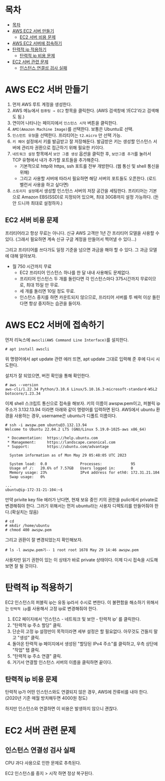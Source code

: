 # 목차
- [목차](#목차)
- [AWS EC2 서버 만들기](#aws-ec2-서버-만들기)
  - [EC2 서버 비용 문제](#ec2-서버-비용-문제)
- [AWS EC2 서버에 접속하기](#aws-ec2-서버에-접속하기)
- [탄력적 ip 적용하기](#탄력적-ip-적용하기)
  - [탄력적 ip 비용 문제](#탄력적-ip-비용-문제)
- [EC2 서버 관련 문제](#ec2-서버-관련-문제)
  - [인스턴스 연결성 검사 실패](#인스턴스-연결성-검사-실패)


# AWS EC2 서버 만들기

1. 먼저 AWS 루트 계정을 생성한다. 
2. AWS 메뉴에서 `컴퓨팅 → EC2` 항목을 클릭한다. (AWS 검색창에 ‘/EC2’라고 검색해도 됨.)
3. 연이어 나타나는 페이지에서 `인스턴스 시작` 버튼을 클릭한다.
4. `AMI(Amazon Machine Image)`를 선택한다. 보통은 Ubuntu로 선택.
5. `인스턴트 유형`을 선택한다. 프리티어는 `t2.micro` 만 선택 가능.
6. `키 페어` 설정에서 키를 발급받고 잘 저장해둔다. 발급받은 키는 생성할 인스턴스 서버에 관리자 권환으로 접근하기 위해 필요한 키이다.
7. `네트워크 설정` 항목에서 `보안 그룹 생성` 옵션을 클릭한 후, `보안그룹 추가`를 눌러서 TCP 유형에서 내가 추가할 포트들을 추가해준다.
   - 기본적으로 http와 https, ssh 포트를 전부 개방한다. (웹 통신 및 shell 통신을 위해)
   - 그리고 사용할 서버에 따라서 필요하면 해당 서버의 포트들도 오픈한다. (로드 벨런서 사용을 하고 싶다면)
8. `스토리지 설정`에서 생성할 인스턴스 서버의 저장 공간을 세팅한다. 프리티어는 기본으로 Amazon EBS(SSD)로 지정되어 있으며, 최대 30GB까지 설정 가능하다. (돈 안 드니까 최대로 설정하자.)

## EC2 서버 비용 문제

프리티어라고 항상 무료는 아니다. 신규 AWS 고객만 1년 간 프리티어 모델을 사용할 수 있다. (그래서 필요하면 계속 신규 구글 계정을 만들어서 찍어낼 수 있다...)

그리고 프리티어를 쓰다가도 일정 기준을 넘으면 과금을 해야 할 수 있다. 그 과금 모델에 대해 알아보자.

- 월 750 시간까지 무료 
  - EC2 프리티어 인스턴스 하나를 한 달 내내 사용해도 문제없다.
  - 프리티어 인스턴스 두 개를 돌린다면 각 인스턴스마다 375시간까지 무료이므로, 최대 15일 만 무료.
  - 세 개를 돌리면 10일 정도 무료.
  - 인스턴스 중지를 하면 카운트되지 않으므로, 프리티어 서버를 투 배럭 이상 돌린다면 항상 중지하는 습관을 들이자.

# AWS EC2 서버에 접속하기

먼저 리눅스에 `awscli(AWS Command Line Interface)`를 설치한다.

```
# apt install awscli
```

위 명령어에서 apt update 관련 에러 뜨면, apt update 그대로 입력해 준 후에 다시 시도한다.

설치가 잘 되었으면, 버전 확인을 통해 확인한다.

```
# aws --version
aws-cli/1.22.34 Python/3.10.6 Linux/5.10.16.3-microsoft-standard-WSL2 botocore/1.23.34
```

이제 shell 스크립트 통신으로 접속을 해보자. 키의 이름이 awspw.pem이고, 퍼블릭 ip 주소가 3.132.13.94 이라면 아래와 같이 명령어를 입력하면 된다. AWS에서 ubuntu 환경을 사용하는 경우, username은 ubuntu가 디폴트 이름이다. 

```
# ssh -i awspw.pem ubuntu@3.132.13.94
Welcome to Ubuntu 22.04.2 LTS (GNU/Linux 5.19.0-1025-aws x86_64)

 * Documentation:  https://help.ubuntu.com
 * Management:     https://landscape.canonical.com
 * Support:        https://ubuntu.com/advantage

  System information as of Mon May 29 05:48:05 UTC 2023

  System load:  0.0               Processes:             95
  Usage of /:   20.6% of 7.57GB   Users logged in:       0
  Memory usage: 23%               IPv4 address for eth0: 172.31.21.104
  Swap usage:   0%

...
ubuntu@ip-172-31-21-104:~$
```

만약 privite key file 에러가 난다면, 현재 보유 중인 키의 권한을 pulic에서 private로 변경해줘야 한다. 그러기 위해서는 먼저 ubuntu라는 사용자 디렉토리를 만들어줘야 한다.(확실치는 않음)

```
# cd
# mkdir /home/ubuntu
# chmod 400 awspw.pem
```

그리고 권환이 잘 변경되었는지 확인해보자.

```
# ls -l awspw.pem기-- 1 root root 1678 May 29 14:46 awspw.pem
```

사용자만 읽기 권한이 있는 이 상태가 바로 private 상태이다. 이제 다시 접속을 시도해보면 잘 될 것이다.

# 탄력적 ip 적용하기

EC2 인스턴스의 퍼블릭 ip는 유동 ip라서 수시로 변한다. 이 불편함을 해소하기 위해서는 `탄력적 ip`를 사용해서 고정 ip로 변경해줘야 한다.

1. EC2 페이지에서 '인스턴스 - 네트워크 및 보안 - 탄력적 ip' 를 클릭한다.
2. "탄력적 ip 주소 할당" 클릭.
3. 단순히 고정 ip 설정만이 목적이라면 세부 설정은 할 필요없다. 아무것도 건들지 말고 "생성" 클릭.
4. 돌아온 탄력적 ip 페이지에서 생성된 "할당된 IPv4 주소"를 클릭하고, 우측 상단에 "작업" 탭 클릭.
5. "탄력적 ip 주소 연결" 클릭.
6. 거기서 연결할 인스턴스 서버의 이름을 클릭하면 끝이다. 

## 탄력적 ip 비용 문제

탄력적 ip가 어떤 인스턴스와도 연결되지 않은 경우, AWS에 잔류비를 내야 한다. (2020년 기준 매월 방치해두면 4000원 정도)

하지만 인스턴스와 연결하면 이 비용은 발생하지 않으니 괜찮다. 

# EC2 서버 관련 문제

## 인스턴스 연결성 검사 실패

CPU 과다 사용으로 인한 문제로 추측된다.

EC2 인스턴스를 중지 > 시작 하면 정상 복구된다.